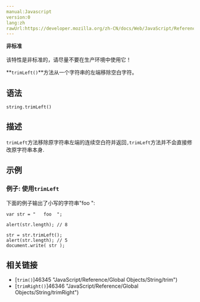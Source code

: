 ```yaml
---
manual:Javascript
version:0
lang:zh
rawUrl:https://developer.mozilla.org/zh-CN/docs/Web/JavaScript/Reference/Global_Objects/String/TrimLeft
---
```






**非标准**<br></br>该特性是非标准的，请尽量不要在生产环境中使用它！




**`trimLeft()`**方法从一个字符串的左端移除空白字符。


## 语法<a name="Syntax"></a>

```
string.trimLeft()
```

## 描述<a name="Description"></a>


`trimLeft`方法移除原字符串左端的连续空白符并返回`,trimLeft`方法并不会直接修改原字符串本身.


## 示例<a name="Examples"></a>

### 例子: 使用`trimLeft`<a name="Example:_Using_toLowerCase"></a>


下面的例子输出了小写的字符串&quot;foo &quot;:


```
var str = "   foo  ";

alert(str.length); // 8

str = str.trimLeft();
alert(str.length); // 5
document.write( str ); 

```

## 相关链接<a name="See_also"></a>

* [`trim()`]46345 "JavaScript/Reference/Global Objects/String/trim")
* [`trimRight()`]46346 "JavaScript/Reference/Global Objects/String/trimRight")




